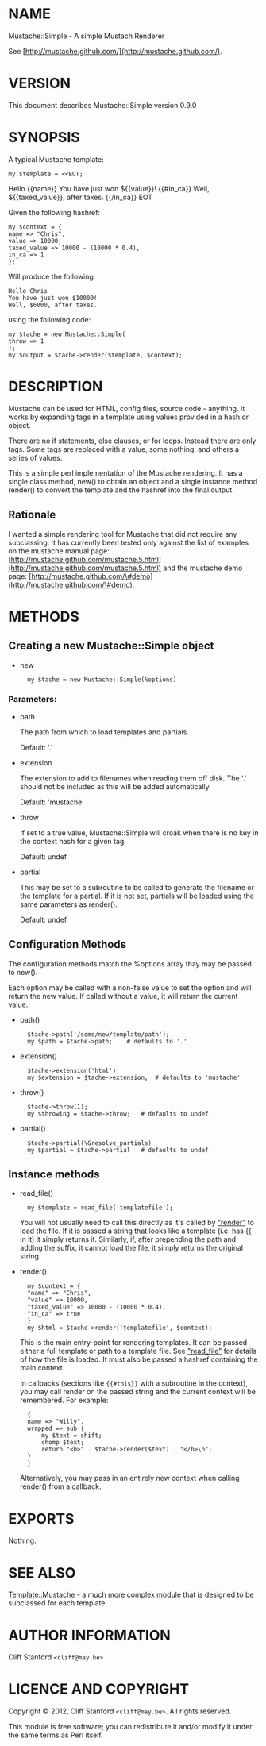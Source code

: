 # NAME

Mustache::Simple - A simple Mustach Renderer

See [http://mustache.github.com/](http://mustache.github.com/).

# VERSION

This document describes Mustache::Simple version 0.9.0

# SYNOPSIS

A typical Mustache template:

    my $template = <<EOT;
Hello {{name}}
You have just won ${{value}}!
{{#in_ca}}
Well, ${{taxed_value}}, after taxes.
{{/in_ca}}
EOT

Given the following hashref:

    my $context = {
	name => "Chris",
	value => 10000,
	taxed_value => 10000 - (10000 * 0.4),
	in_ca => 1
    };

Will produce the following:

    Hello Chris
    You have just won $10000!
    Well, $6000, after taxes.

using the following code:

    my $tache = new Mustache::Simple(
	throw => 1
    );
    my $output = $tache->render($template, $context);

# DESCRIPTION

Mustache can be used for HTML, config files, source code - anything. It works
by expanding tags in a template using values provided in a hash or object.

There are no if statements, else clauses, or
for loops. Instead there are only tags. Some tags are replaced with a value,
some nothing, and others a series of values.

This is a simple perl implementation of the Mustache rendering.  It has
a single class method, new() to obtain an object and a single instance
method render() to convert the template and the hashref into the final
output.

## Rationale

I wanted a simple rendering tool for Mustache that did not require any
subclassing.  It has currently been tested only against the list of examples on
the mustache manual page: [http://mustache.github.com/mustache.5.html](http://mustache.github.com/mustache.5.html) and
the mustache demo page: [http://mustache.github.com/\#demo](http://mustache.github.com/\#demo).

# METHODS

## Creating a new Mustache::Simple object

- new

        my $tache = new Mustache::Simple(%options)

### Parameters:

- path

    The path from which to load templates and partials.

    Default: '.'

- extension

    The extension to add to filenames when reading them off disk. The
    '.' should not be included as this will be added automatically.

    Default: 'mustache'

- throw

    If set to a true value, Mustache::Simple will croak when there
    is no key in the context hash for a given tag.

    Default: undef

- partial

    This may be set to a subroutine to be called to generate the
    filename or the template for a partial.  If it is not set, partials
    will be loaded using the same parameters as render().

    Default: undef

## Configuration Methods

The configuration methods match the %options array thay may be passed
to new().

Each option may be called with a non-false value to set the option
and will return the new value.  If called without a value, it will return
the current value.

- path()

        $tache->path('/some/new/template/path');
        my $path = $tache->path;	# defaults to '.'
- extension()

        $tache->extension('html');
        my $extension = $tache->extension;	# defaults to 'mustache'
- throw()

        $tache->throw(1);
        my $throwing = $tache->throw;	# defaults to undef
- partial()

        $tache->partial(\&resolve_partials)
        my $partial = $tache->partial	# defaults to undef

## Instance methods

- read\_file()

        my $template = read_file('templatefile');

    You will not usually need to call this directly as it's called by
    ["render"](#render) to load the file.  If it is passed a string that looks like
    a template (i.e. has {{ in it) it simply returns it.  Similarly, if,
    after prepending the path and adding the suffix, it cannot load the file,
    it simply returns the original string.

- render()

        my $context = {
    	"name" => "Chris",
    	"value" => 10000,
    	"taxed_value" => 10000 - (10000 * 0.4),
    	"in_ca" => true
        }
        my $html = $tache->render('templatefile', $context);

    This is the main entry-point for rendering templates.  It can be passed
    either a full template or path to a template file.  See ["read\_file"](#read\_file)
    for details of how the file is loaded.  It must also be passed a hashref
    containing the main context.

    In callbacks (sections like ` {{#this}} ` with a subroutine in the context),
    you may call render on the passed string and the current context will be
    remembered.  For example:

        {
    	name => "Willy",
    	wrapped => sub {
    	    my $text = shift;
    	    chomp $text;
    	    return "<b>" . $tache->render($text) . "</b>\n";
    	}
        }

    Alternatively, you may pass in an entirely new context when calling
    render() from a callback.

# EXPORTS

Nothing.

# SEE ALSO

[Template::Mustache](http://search.cpan.org/perldoc?Template::Mustache) - a much more complex module that is
designed to be subclassed for each template.

# AUTHOR INFORMATION

Cliff Stanford `<cliff@may.be>`

# LICENCE AND COPYRIGHT

Copyright © 2012, Cliff Stanford `<cliff@may.be>`. All rights reserved.

This module is free software; you can redistribute it and/or
modify it under the same terms as Perl itself.
